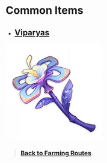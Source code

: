 # Common Items

- ## [Viparyas][viparyas]

![viparyas](/Assets/img/ItemIcon/UI_ItemIcon_101228.png)

> ### [Back to Farming Routes][back]

[viparyas]: /Farming%20Routes/Sumeru/Viparyas/readme.md

[back]: /Farming%20Routes/readme.md

